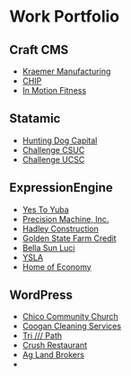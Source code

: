 # Work Portfolio
## Craft CMS
- [Kraemer Manufacturing](https://kraemermanufacturing.com)
- [CHIP](https://chiphousing.org)
- [In Motion Fitness](https://inmotionfitness.com)

## Statamic
- [Hunting Dog Capital](https://hdcap.com)
- [Challenge CSUC](https://challengecsuc.com)
- [Challenge UCSC](https://challengeucsc.com)

## ExpressionEngine

- [Yes To Yuba](https://yestoyuba.com)
- [Precision Machine, Inc.](https://builtbyprecision.com)
- [Hadley Construction](https://hadleyconstruction.com)
- [Golden State Farm Credit](https://goldenstatefarmcredit.com)
- [Bella Sun Luci](https://bellasunluci.com)
- [YSLA](https://visityubasutter.com)
- [Home of Economy](https://homeofeconomy.net)
<!--- [Steps To Quality](https://stepstoquality.org)--><!--- [MC2 Design Group, Inc.](https://mc2design.com)-->
## WordPress
- [Chico Community Church](https://chicocommunity.church)
- [Coogan Cleaning Services](https://coogancleaning.com)
- [Tri /// Path](https://tripath.us)
- [Crush Restaurant](https://chicocrush.com)
- [Ag Land Brokers](https://aglandbrokers.com)
- <!--- [Every Body Health Body](https://everybodyhealthybody.org)-->
